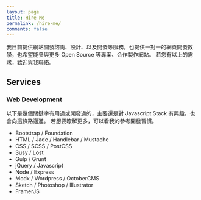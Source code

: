 ```yaml
---
layout: page
title: Hire Me
permalink: /hire-me/
comments: false
---
```


我目前提供網站開發諮詢、設計、以及開發等服務，也提供一對一的網頁開發教學，也希望能參與更多 Open Source 等專案、合作製作網站。
若您有以上的需求，歡迎與我聯絡。

## Services

### Web Development
以下是幾個關鍵字有用過或開發過的，主要還是對 Javascript Stack 有興趣，也會向這條路邁進。
若想要瞭解更多，可以看我的參考開發習慣。

- Bootstrap / Foundation
- HTML / Jade / Handlebar / Mustache
- CSS / SCSS / PostCSS
- Susy / Lost
- Gulp / Grunt 
- jQuery / Javascript
- Node / Express
- Modx / Wordpress / OctoberCMS
- Sketch / Photoshop / Illustrator
- FramerJS


